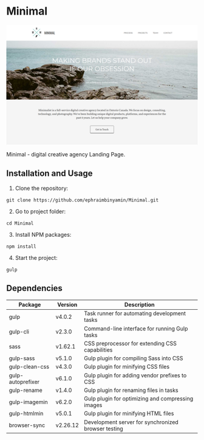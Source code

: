 # Minimal

![preview](./dist/img/preview.png)

<p>Minimal - digital creative agency Landing Page.</p>

## Installation and Usage

1. Clone the repository:
```
git clone https://github.com/ephraimbinyamin/Minimal.git
```

2. Go to project folder:
```
cd Minimal
```

3. Install NPM packages:
```
npm install
```

4. Start the project:
```
gulp
```

## Dependencies

|      Package      |  Version  |                    Description                      |
|-------------------|-----------|-----------------------------------------------------|
| gulp              | v4.0.2    | Task runner for automating development tasks        |
| gulp-cli          | v2.3.0    | Command-line interface for running Gulp tasks       |
| sass              | v1.62.1   | CSS preprocessor for extending CSS capabilities     |
| gulp-sass         | v5.1.0    | Gulp plugin for compiling Sass into CSS             |
| gulp-clean-css    | v4.3.0    | Gulp plugin for minifying CSS files                 |
| gulp-autoprefixer | v6.1.0    | Gulp plugin for adding vendor prefixes to CSS       |
| gulp-rename       | v1.4.0    | Gulp plugin for renaming files in tasks             |
| gulp-imagemin     | v6.2.0    | Gulp plugin for optimizing and compressing images   |
| gulp-htmlmin      | v5.0.1    | Gulp plugin for minifying HTML files                |
| browser-sync      | v2.26.12  | Development server for synchronized browser testing |